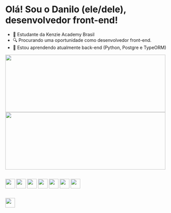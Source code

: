 # Olá! Sou o Danilo (ele/dele), desenvolvedor front-end!

- 📖 Estudante da Kenzie Academy Brasil
- 🔍 Procurando uma oportunidade como desenvolvedor front-end.
- 🌱 Estou aprendendo atualmente back-end (Python, Postgre e TypeORM)

<div>
  <a href="https://github.com/danilovalerio89/github-readme-stats">
    <img align="center" height="180em" width="500em" src="https://github-readme-stats.vercel.app/api/?username=danilovalerio89&theme=dark&count_private=true&show_icons=true&repo=github-readme-stats" />
  </a>
  <a href="https://github.com/anuraghazra/convoychat">
    <img align="center" height="180em" width="500em" src="https://github-readme-stats.vercel.app/api/top-langs/?username=danilovalerio89&theme=dark&count_private=true&show_icons=true&layout=compact&repo=convoychat" />
  </a>
</div>

##

<div> 
  <img margin="30" align="center" height="30em" src="https://cdn.jsdelivr.net/gh/devicons/devicon/icons/html5/html5-original.svg" /> 
  <img align="center" height="30" src="https://cdn.jsdelivr.net/gh/devicons/devicon/icons/css3/css3-original.svg" /> 
  <img align="center" height="30" src="https://cdn.jsdelivr.net/gh/devicons/devicon/icons/javascript/javascript-plain.svg" />  
  <img align="center" height="30" src="https://cdn.jsdelivr.net/gh/devicons/devicon/icons/react/react-original.svg" /> 
  <img align="center" height="30" src="https://cdn.jsdelivr.net/gh/devicons/devicon/icons/typescript/typescript-original.svg" /> 
  <img align="center" height="30" src="https://cdn.jsdelivr.net/gh/devicons/devicon/icons/docker/docker-original.svg" /> 
  <img align="center" height="30" src="https://cdn.jsdelivr.net/gh/devicons/devicon/icons/postgresql/postgresql-original.svg" />
</div>

##
<a href="https://www.linkedin.com/in/danilo-valerio/" target="_blank">
 <img align="center" height="30em" src="https://img.shields.io/badge/LinkedIn-0077B5?style=for-the-badge&logo=linkedin&logoColor=white"/>
</a>
	
          
          


